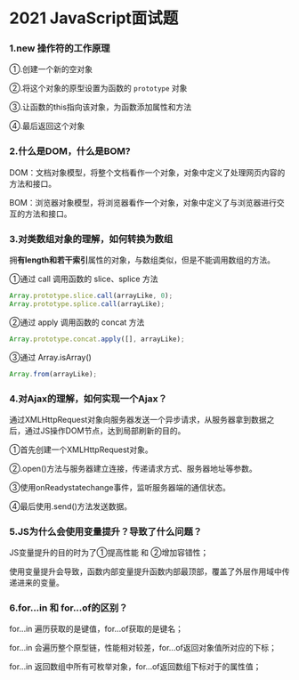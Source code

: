 # 2021 JavaScript面试题

### 1.new 操作符的工作原理

①.创建一个新的空对象

②.将这个对象的原型设置为函数的  ``prototype``  对象

③.让函数的this指向该对象，为函数添加属性和方法

④.最后返回这个对象



### 2.什么是DOM，什么是BOM?

DOM：文档对象模型，将整个文档看作一个对象，对象中定义了处理网页内容的方法和接口。

BOM：浏览器对象模型，将浏览器看作一个对象，对象中定义了与浏览器进行交互的方法和接口。



### 3.对类数组对象的理解，如何转换为数组

拥**有length和若干索引**属性的对象，与数组类似，但是不能调用数组的方法。

①通过 call 调用函数的 slice、splice 方法  

```javascript
Array.prototype.slice.call(arrayLike, 0);
Array.prototype.splice.call(arrayLike);
```

②通过 apply 调用函数的 concat 方法

```javascript
Array.prototype.concat.apply([], arrayLike);
```

③通过 Array.isArray()

```javascript
Array.from(arrayLike);
```



### 4.对Ajax的理解，如何实现一个Ajax？

通过XMLHttpRequest对象向服务器发送一个异步请求，从服务器拿到数据之后，通过JS操作DOM节点，达到局部刷新的目的。

①首先创建一个XMLHttpRequest对象。

②.open()方法与服务器建立连接，传递请求方式、服务器地址等参数。

③使用onReadystatechange事件，监听服务器端的通信状态。

④最后使用.send()方法发送数据。



### 5.JS为什么会使用变量提升？导致了什么问题？

JS变量提升的目的时为了①提高性能 和 ②增加容错性；

使用变量提升会导致，函数内部变量提升函数内部最顶部，覆盖了外层作用域中传递进来的变量。



### 6.for...in 和 for...of的区别？

for...in 遍历获取的是键值，for...of获取的是键名；

for...in 会遍历整个原型链，性能相对较差，for...of返回对象值所对应的下标；

for...in 返回数组中所有可枚举对象，for...of返回数组下标对于的属性值；

